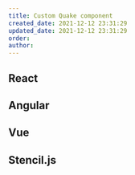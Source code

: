 ```yaml
---
title: Custom Quake component
created_date: 2021-12-12 23:31:29
updated_date: 2021-12-12 23:31:29
order: 
author: 
---
```



## React


## Angular


## Vue


## Stencil.js

